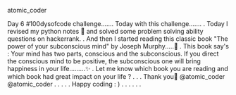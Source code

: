 atomic_coder

Day 6 #100dysofcode challenge.......
Today with this challenge.......
.
Today I revised my python notes 📝 and solved some problem solving ability questions on hackerrank.
.
And then I started reading this classic book "The power of your subconscious mind" by Joseph Murphy.....📓
.
This book say's : Your mind has two parts, conscious and the subconscious. If you direct the conscious mind to be positive, the subconscious one will bring happiness in your life.........✨
.
Let me know which book you are reading and which book had great impact on your life ?
.
.
.
Thank you🤗
@atomic_coder
@atomic_coder
.
.
.
.
.
Happy coding : )
.
.
.
.
.
.